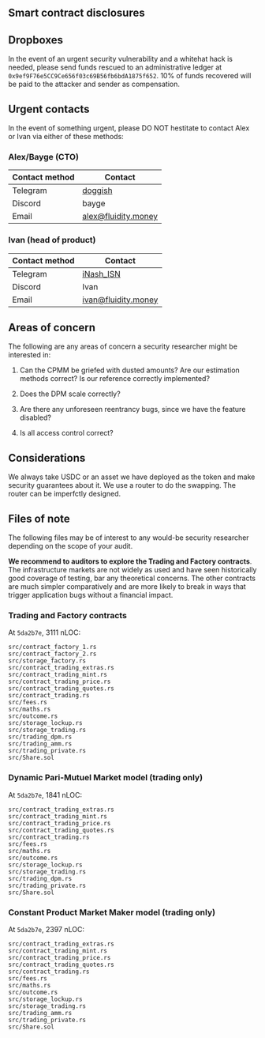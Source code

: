 
## Smart contract disclosures

## Dropboxes

In the event of an urgent security vulnerability and a whitehat hack is needed, please
send funds rescued to an administrative ledger at
`0x9ef9F76e5CC9Ce656f03c69B56fb6bdA1875f652`. 10% of funds recovered will be paid to the
attacker and sender as compensation.

## Urgent contacts

In the event of something urgent, please DO NOT hestitate to contact
Alex or Ivan via either of these methods:

### Alex/Bayge (CTO)

| Contact method |                      Contact                      |
|----------------|---------------------------------------------------|
| Telegram       | [doggish](https://t.me/doggish)                   |
| Discord        | bayge                                             |
| Email          | [alex@fluidity.money](mailto:alex@fluidity.money) |

### Ivan (head of product)

| Contact method |                      Contact                      |
|----------------|---------------------------------------------------|
| Telegram       | [iNash_ISN](https://t.me/iNash_ISN)               |
| Discord        | Ivan | ISN (🌊,💸)#8511                             |
| Email          | [ivan@fluidity.money](mailto:ivan@fluidity.money) |

## Areas of concern

The following are any areas of concern a security researcher might be interested in:

1. Can the CPMM be griefed with dusted amounts? Are our estimation methods correct? Is our
reference correctly implemented?

2. Does the DPM scale correctly?

3. Are there any unforeseen reentrancy bugs, since we have the feature disabled?

4. Is all access control correct?

## Considerations

We always take USDC or an asset we have deployed as the token and make security guarantees
about it. We use a router to do the swapping. The router can be imperfctly designed.

## Files of note

The following files may be of interest to any would-be security researcher depending on
the scope of your audit.

**We recommend to auditors to explore the Trading and Factory contracts**. The infrastructure
markets are not widely as used and have seen historically good coverage of testing, bar
any theoretical concerns. The other contracts are much simpler comparatively and are more
likely to break in ways that trigger application bugs without a financial impact.

### Trading and Factory contracts

At `5da2b7e`, 3111 nLOC:

```
src/contract_factory_1.rs
src/contract_factory_2.rs
src/storage_factory.rs
src/contract_trading_extras.rs
src/contract_trading_mint.rs
src/contract_trading_price.rs
src/contract_trading_quotes.rs
src/contract_trading.rs
src/fees.rs
src/maths.rs
src/outcome.rs
src/storage_lockup.rs
src/storage_trading.rs
src/trading_dpm.rs
src/trading_amm.rs
src/trading_private.rs
src/Share.sol
```

### Dynamic Pari-Mutuel Market model (trading only)

At `5da2b7e`, 1841 nLOC:

```
src/contract_trading_extras.rs
src/contract_trading_mint.rs
src/contract_trading_price.rs
src/contract_trading_quotes.rs
src/contract_trading.rs
src/fees.rs
src/maths.rs
src/outcome.rs
src/storage_lockup.rs
src/storage_trading.rs
src/trading_dpm.rs
src/trading_private.rs
src/Share.sol
```

### Constant Product Market Maker model (trading only)

At `5da2b7e`, 2397 nLOC:

```
src/contract_trading_extras.rs
src/contract_trading_mint.rs
src/contract_trading_price.rs
src/contract_trading_quotes.rs
src/contract_trading.rs
src/fees.rs
src/maths.rs
src/outcome.rs
src/storage_lockup.rs
src/storage_trading.rs
src/trading_amm.rs
src/trading_private.rs
src/Share.sol
```

